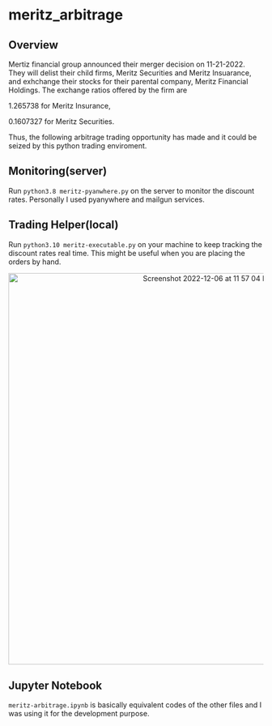 # meritz_arbitrage

## Overview

Mertiz financial group announced their merger decision on 11-21-2022. They will delist their child firms, Meritz Securities and Meritz Insuarance, and exhchange their stocks for their parental company, Meritz Financial Holdings. The exchange ratios offered by the firm are
<p>1.265738 for Meritz Insurance,</p>
<p>0.1607327 for Meritz Securities.</p>
Thus, the following arbitrage trading opportunity has made and it could be seized by this python trading enviroment.

## Monitoring(server)

Run `python3.8 meritz-pyanwhere.py` on the server to monitor the discount rates. Personally I used pyanywhere and mailgun services.

## Trading Helper(local)

Run `python3.10 meritz-executable.py` on your machine to keep tracking the discount rates real time. This might be useful when you are placing the orders by hand.
<p align="center">
  <img width="773" alt="Screenshot 2022-12-06 at 11 57 04 PM" src="https://user-images.githubusercontent.com/84216960/206325746-31e38ef4-0067-4fa7-97a2-19a8c3f8bc61.png">
</p>

## Jupyter Notebook
`meritz-arbitrage.ipynb` is basically equivalent codes of the other files and I was using it for the development purpose.
